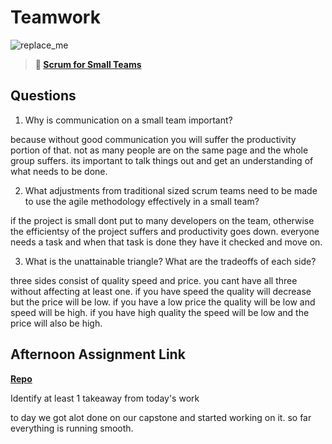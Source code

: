 # Teamwork

![replace_me](https://codeworks.blob.core.windows.net/public/assets/img/illustrations/placeholder.svg)

> **📖 [Scrum for Small Teams](https://codeworksacademy.com/fs-student-guide/resources/wk8-9/02-Scrum-For-Small-Teams)**

## Questions

1. Why is communication on a small team important?


because without good communication you will suffer the productivity portion of that. not as many people are on the same page and the whole group suffers. its important to talk things out and get an understanding of what needs to be done. 

2. What adjustments from traditional sized scrum teams need to be made to use the agile methodology effectively in a small team?


if the project is small dont put to many developers on the team, otherwise the efficientsy of the project suffers and productivity goes down. everyone needs a task and when that task is done they have it checked and move on. 

3. What is the unattainable triangle? What are the tradeoffs of each side?


three sides consist of quality speed and price. you cant have all three without affecting at least one. if you have speed the quality will decrease but the price will be low. if you have a low price the quality will be low and speed will be high. if you have high quality the speed will be low and the price will also be high. 

## Afternoon Assignment Link

**[Repo](https://github.com/kyleem20/gameCloset.git)**

Identify at least 1 takeaway from today's work


to day we got alot done on our capstone and started working on it. so far everything is running smooth. 
